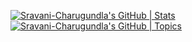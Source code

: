 
[![Sravani-Charugundla's GitHub | Stats](https://stats.quine.sh/Sravani-Charugundla/github?theme=dark)](https://quine.sh?utm_source=widgets&utm_campaign=Sravani-Charugundla)
[![Sravani-Charugundla's GitHub | Topics](https://stats.quine.sh/Sravani-Charugundla/topics-over-time?theme=dark)](https://quine.sh?utm_source=widgets&utm_campaign=Sravani-Charugundla)
<!--
**Sravani-Charugundla/Sravani-Charugundla** is a ✨ _special_ ✨ repository because its `README.md` (this file) appears on your GitHub profile.

Here are some ideas to get you started:

- 🔭 I’m currently working on ...
- 🌱 I’m currently learning ...
- 👯 I’m looking to collaborate on ...
- 🤔 I’m looking for help with ...
- 💬 Ask me about ...
- 📫 How to reach me: ...
- 😄 Pronouns: ...
- ⚡ Fun fact: ...
-->
